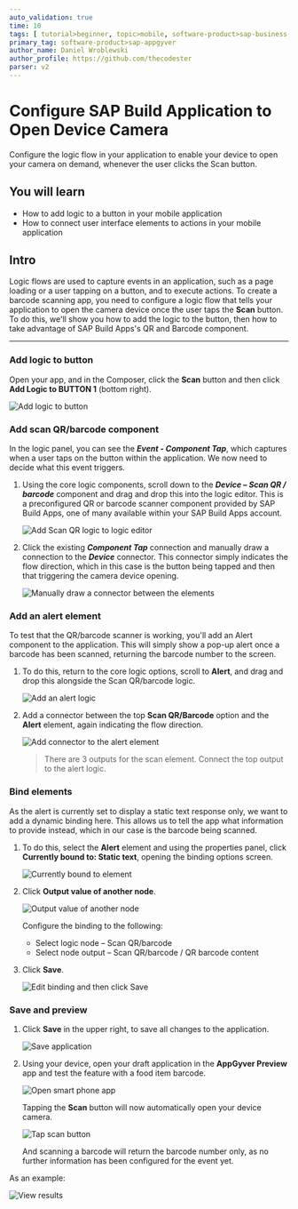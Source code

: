 ```yaml
---
auto_validation: true
time: 10
tags: [ tutorial>beginner, topic>mobile, software-product>sap-business-technology-platform]
primary_tag: software-product>sap-appgyver
author_name: Daniel Wroblewski
author_profile: https://github.com/thecodester
parser: v2
---
```


# Configure SAP Build Application to Open Device Camera
<!-- description --> Configure the logic flow in your application to enable your device to open your camera on demand, whenever the user clicks the Scan button.

## You will learn
  - How to add logic to a button in your mobile application
  - How to connect user interface elements to actions in your mobile application

## Intro
Logic flows are used to capture events in an application, such as a page loading or a user tapping on a button, and to execute actions. To create a barcode scanning app, you need to configure a logic flow that tells your application to open the camera device once the user taps the **Scan** button. To do this, we'll show you how to add the logic to the button, then how to take advantage of SAP Build Apps's QR and Barcode component.

---

### Add logic to button

Open your app, and in the Composer, click the **Scan** button and then click **Add Logic to BUTTON 1** (bottom right).

![Add logic to button](Add_logic.png)



### Add scan QR/barcode component

In the logic panel, you can see the ***Event - Component Tap***, which captures when a user taps on the button within the application. We now need to decide what this event triggers.

1. Using the core logic components, scroll down to the ***Device – Scan QR / barcode*** component and drag and drop this into the logic editor. This is a preconfigured QR or barcode scanner component provided by SAP Build Apps, one of many available within your SAP Build Apps account.  

    ![Add Scan QR logic to logic editor](ScanQR.png)

2. Click the existing ***Component Tap*** connection and manually draw a connection to the ***Device*** connector. This connector simply indicates the flow direction, which in this case is the button being tapped and then that triggering the camera device opening.

    ![Manually draw a connector between the elements](add_connector.png)



### Add an alert element

To test that the QR/barcode scanner is working, you'll add an Alert component to the application. This will simply show a pop-up alert once a barcode has been scanned, returning the barcode number to the screen.

1. To do this, return to the core logic options, scroll to **Alert**, and drag and drop this alongside the Scan QR/barcode logic.

    ![Add an alert logic](add_alert.png)

2. Add a connector between the top **Scan QR/Barcode** option and the **Alert** element, again indicating the flow direction.

    ![Add connector to the alert element](add_connector_alert.png)

    >There are 3 outputs for the scan element. Connect the top output to the alert logic.


### Bind elements 

As the alert is currently set to display a static text response only, we want to add a dynamic binding here. This allows us to tell the app what information to provide instead, which in our case is the barcode being scanned.

1. To do this, select the **Alert** element and using the properties panel, click **Currently bound to: Static text**, opening the binding options screen.

    ![Currently bound to element](Currently_bound.png)

2. Click **Output value of another node**.

    ![Output value of another node](Output_value.png)

    Configure the binding to the following:

    - Select logic node – Scan QR/barcode
    - Select node output – Scan QR/barcode / QR barcode content

3. Click **Save**.

    ![Edit binding and then click Save](Edit_binding.png)


### Save and preview

1. Click **Save** in the upper right, to save all changes to the application.

    ![Save application](Save_app.png)

2. Using your device, open your draft application in the **AppGyver Preview** app and test the feature with a food item barcode.

    ![Open smart phone app](iphoneapp1.png)

    Tapping the **Scan** button will now automatically open your device camera.

    ![Tap scan button](iphoneapp2.png)

    And scanning a barcode will return the barcode number only, as no further information has been configured for the event yet.

As an example:

![View results](iphoneapp3.png)

